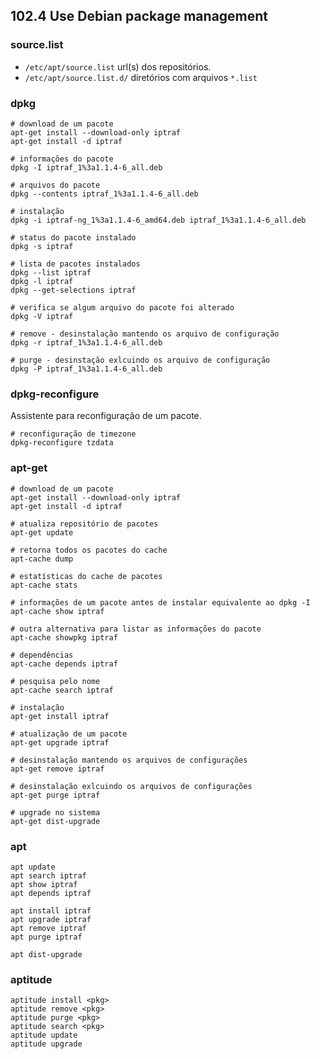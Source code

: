 ## 102.4 Use Debian package management

### source.list

* `/etc/apt/source.list` url(s) dos repositórios.
* `/etc/apt/source.list.d/` diretórios com arquivos `*.list`

### dpkg

```shell
# download de um pacote
apt-get install --download-only iptraf
apt-get install -d iptraf

# informações do pacote
dpkg -I iptraf_1%3a1.1.4-6_all.deb

# arquivos do pacote
dpkg --contents iptraf_1%3a1.1.4-6_all.deb

# instalação
dpkg -i iptraf-ng_1%3a1.1.4-6_amd64.deb iptraf_1%3a1.1.4-6_all.deb

# status do pacote instalado
dpkg -s iptraf

# lista de pacotes instalados
dpkg --list iptraf
dpkg -l iptraf
dpkg --get-selections iptraf

# verifica se algum arquivo do pacote foi alterado
dpkg -V iptraf

# remove - desinstalação mantendo os arquivo de configuração
dpkg -r iptraf_1%3a1.1.4-6_all.deb

# purge - desinstação exlcuindo os arquivo de configuração
dpkg -P iptraf_1%3a1.1.4-6_all.deb
```

### dpkg-reconfigure

Assistente para reconfiguração de um pacote.

```shell
# reconfiguração de timezone
dpkg-reconfigure tzdata
```

### apt-get

```shell
# download de um pacote
apt-get install --download-only iptraf
apt-get install -d iptraf

# atualiza repositório de pacotes
apt-get update

# retorna todos os pacotes do cache
apt-cache dump

# estatísticas do cache de pacotes
apt-cache stats

# informações de um pacote antes de instalar equivalente ao dpkg -I
apt-cache show iptraf

# outra alternativa para listar as informações do pacote
apt-cache showpkg iptraf

# dependências
apt-cache depends iptraf

# pesquisa pelo nome
apt-cache search iptraf

# instalação
apt-get install iptraf

# atualização de um pacote
apt-get upgrade iptraf

# desinstalação mantendo os arquivos de configurações
apt-get remove iptraf

# desinstalação exlcuindo os arquivos de configurações
apt-get purge iptraf

# upgrade no sistema
apt-get dist-upgrade
```

### apt

```shell
apt update
apt search iptraf
apt show iptraf
apt depends iptraf

apt install iptraf
apt upgrade iptraf
apt remove iptraf
apt purge iptraf

apt dist-upgrade
```

### aptitude

```shell
aptitude install <pkg>
aptitude remove <pkg>
aptitude purge <pkg>
aptitude search <pkg>
aptitude update
aptitude upgrade
```
